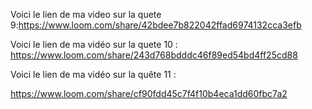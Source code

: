 Voici le lien de ma video sur la quete 9:https://www.loom.com/share/42bdee7b822042ffad6974132cca3efb



Voici le lien de ma vidéo sur la quete 10 : https://www.loom.com/share/243d768bdddc46f89ed54bd4ff25cd88


Voici le lien de ma vidéo sur la quête 11 :

https://www.loom.com/share/cf90fdd45c7f4f10b4eca1dd60fbc7a2

